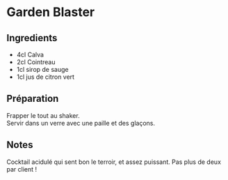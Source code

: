 # Garden Blaster

## Ingredients

- 4cl Calva
- 2cl Cointreau
- 1cl sirop de sauge
- 1cl jus de citron vert

## Préparation

Frapper le tout au shaker.\
Servir dans un verre avec une paille et des glaçons.

## Notes
Cocktail acidulé qui sent bon le terroir, et assez puissant. Pas plus de deux par client ! 
